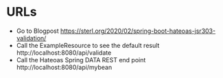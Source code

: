 # URLs
- Go to Blogpost https://sterl.org/2020/02/spring-boot-hateoas-jsr303-validation/
- Call the ExampleResource to see the default result http://localhost:8080/api/validate
- Call the Hateoas Spring DATA REST end point http://localhost:8080/api/mybean